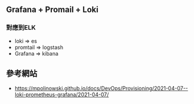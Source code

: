## Grafana + Promail + Loki
### 對應到ELK
- loki => es
- promtail => logstash
- Grafana => kibana

## 參考網站
- https://mpolinowski.github.io/docs/DevOps/Provisioning/2021-04-07--loki-prometheus-grafana/2021-04-07/
